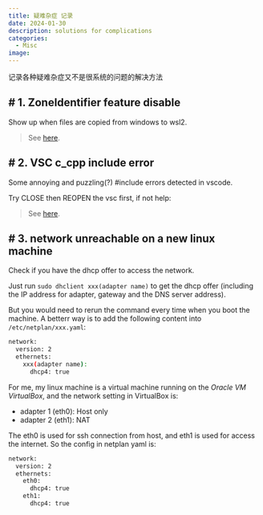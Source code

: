 ```yaml
---
title: 疑难杂症 记录
date: 2024-01-30
description: solutions for complications
categories: 
  - Misc
image: 
---
```


记录各种疑难杂症又不是很系统的问题的解决方法

## # 1. ZoneIdentifier feature disable

Show up when files are copied from windows to wsl2.

> See [here](https://github.com/LukeShortCloud/rootpages/issues/1016).

## # 2. VSC c_cpp include error

Some annoying and puzzling(?) #include errors detected in vscode.

Try CLOSE then REOPEN the vsc first, if not help:

> See [here](https://stackoverflow.com/questions/45583473/include-errors-detected-in-vscode/68139743#68139743).


## # 3. network unreachable on a new linux machine

Check if you have the dhcp offer to access the network.

Just run `sudo dhclient xxx(adapter name)` to get the dhcp offer (including the IP address for adapter, gateway and the DNS server address).

But you would need to rerun the command every time when you boot the machine. A betterr way is to add the following content into `/etc/netplan/xxx.yaml`:


```sh
network:
  version: 2
  ethernets:
    xxx(adapter name):
      dhcp4: true
```

For me, my linux machine is a virtual machine running on the *Oracle VM VirtualBox*, and the network setting in VirtualBox is:

- adapter 1 (eth0): Host only
- adapter 2 (eth1): NAT

The eth0 is used for ssh connection from host, and eth1 is used for access the internet. So the config in netplan yaml is:

```sh
network:
  version: 2
  ethernets:
    eth0:
      dhcp4: true
    eth1:
      dhcp4: true
```


